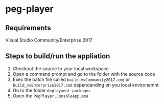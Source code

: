 # peg-player

## Requirements

Visual Studio Community/Enterprise 2017

## Steps to build/run the appliation
1. Checkout the source to your local workspace
2. Open a command prompt and go to the folder with the source code
3. Exec the batch file called `build_vsCommunity2017.cmd` or `build_vsEnterprise2017.cmd` dependending on you local environemnt
4. Go to the folder `deployment-packages`
5. Open the `PegPlayer.ConsoleApp.exe`
